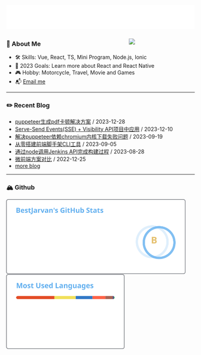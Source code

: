 <h1 align="center">
<!--     <img src="https://vercel.jiangyh.cn/?lines=Hello,+There!+👋;This+is+Yahui+Jiang...;Nice+to+meet+you!&center=true&size=30"> -->
  <a href="https://git.io/typing-svg"><img src="https://github.com/BESTJARVAN/BESTJARVAN/raw/text/typing.svg"></a>
</h1>

<picture>
  <img align="right" width="35%" src="https://fastly.jsdelivr.net/gh/BestJarvan/pic-imgs/imgs/202303221702310.gif">
</picture>

### 🤵 About Me
- 🛠 Skills: Vue, React, TS, Mini Program, Node.js, Ionic
- 📜 2023 Goals: Learn more about React and React Native
- 🎮 Hobby: Motorcycle, Travel, Movie and Games
- 📬 [Email me](mailto:j532547613@gmail.com)

---

### ✏️ Recent Blog
- [puppeteer生成pdf卡顿解决方案](https://www.jiangyh.cn/2023/12/28/node/puppeteer-pdf/index.html) / 2023-12-28
- [Serve-Send Events(SSE) + Visibility API项目中应用](https://www.jiangyh.cn/2023/12/10/js/sse/index.html) / 2023-12-10
- [解决puppeteer依赖chromium内核下载失败问题](https://www.jiangyh.cn/2023/09/19/node/puppeteer/index.html) / 2023-09-19
- [从零搭建前端脚手架CLI工具](https://www.jiangyh.cn/2023/09/05/node/myself-cli/index.html) / 2023-09-05
- [通过node调用Jenkins API完成构建过程](https://www.jiangyh.cn/2023/08/28/node/node-jenkins/index.html) / 2023-08-28
- [微前端方案对比](https://www.jiangyh.cn/2022/12/25/vue/micro-frontends/index.html) / 2022-12-25
- [more blog](https://www.jiangyh.cn/)

---

### 🏔 Github
<!-- vercel 加载容易触发github cdn限流 导致首次加载失败 -->
<!-- <a href="https://github.com/BestJarvan">
  <img height=200 align="center" src="https://vercel.jiangyh.cn/api?username=BestJarvan&show_icons=true&theme=one_dark_pro&bg_color=00000000">
</a>
<a href="https://github.com/BestJarvan">
  <img height=200 align="center" src="https://vercel.jiangyh.cn/api/top-langs/?username=BestJarvan&layout=compact&langs_count=8&theme=one_dark_pro&bg_color=00000000" />
</a> -->

<a href="https://github.com/BestJarvan/github-readme-stats">
  <img height=200 align="center" src="https://github.com/BESTJARVAN/BESTJARVAN/raw/grs/stats.svg">
</a>
<a href="https://github.com/BestJarvan/github-readme-stats">
  <img height=200 align="center" src="https://github.com/BESTJARVAN/BESTJARVAN/raw/grs/top-langs.svg" />
</a>
